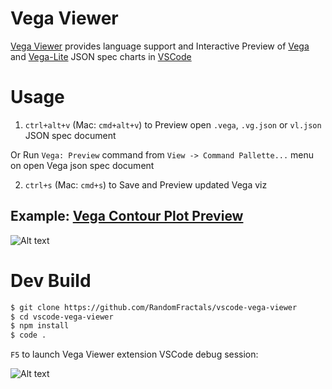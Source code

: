 # Vega Viewer

[Vega Viewer](https://twitter.com/hashtag/VegaViewer?src=hash) provides language support and
Interactive Preview of [Vega](https://vega.github.io/vega/) 
and [Vega-Lite](https://vega.github.io/vega-lite/) JSON spec charts 
in [VSCode](https://github.com/Microsoft/vscode)

# Usage 

1. `ctrl+alt+v` (Mac: `cmd+alt+v`) to Preview open `.vega`, `.vg.json` or `vl.json` 
JSON spec document

Or Run `Vega: Preview` command from `View -> Command Pallette...` menu on open Vega json spec document

2. `ctrl+s` (Mac: `cmd+s`) to Save and Preview updated Vega viz

## Example: [Vega Contour Plot Preview](https://vega.github.io/vega/examples/contour-plot/)

![Alt text](https://github.com/RandomFractals/vscode-vega-viewer/blob/master/images/vega-viewer-contour.png?raw=true 
 "Vega Viewer Contour Plot Preview")

# Dev Build

```bash
$ git clone https://github.com/RandomFractals/vscode-vega-viewer
$ cd vscode-vega-viewer
$ npm install
$ code .
```
`F5` to launch Vega Viewer extension VSCode debug session:

![Alt text](https://github.com/RandomFractals/vscode-vega-viewer/blob/master/images/vscode-vega-viewer-dev-screen.png?raw=true 
 "Vega Viewer Dev Preview")

